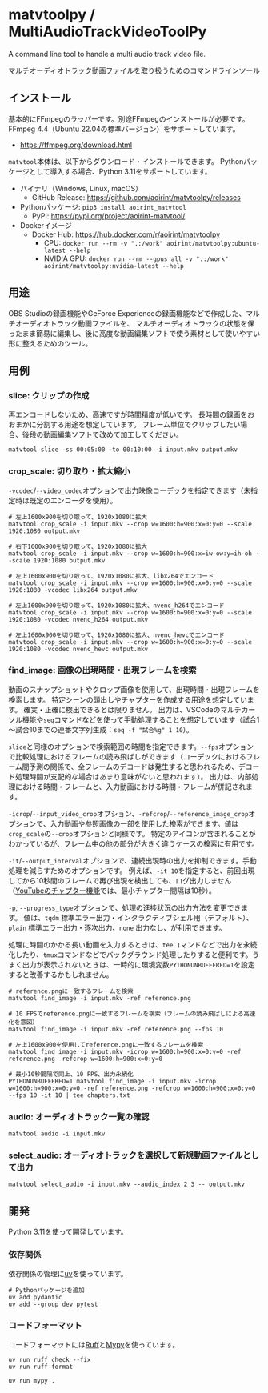 # matvtoolpy / MultiAudioTrackVideoToolPy

A command line tool to handle a multi audio track video file.

マルチオーディオトラック動画ファイルを取り扱うためのコマンドラインツール

## インストール

基本的にFFmpegのラッパーです。別途FFmpegのインストールが必要です。
FFmpeg 4.4（Ubuntu 22.04の標準バージョン）をサポートしています。

- <https://ffmpeg.org/download.html>

`matvtool`本体は、以下からダウンロード・インストールできます。
Pythonパッケージとして導入する場合、Python 3.11をサポートしています。

- バイナリ（Windows, Linux, macOS）
  - GitHub Release: <https://github.com/aoirint/matvtoolpy/releases>
- Pythonパッケージ: `pip3 install aoirint_matvtool`
  - PyPI: <https://pypi.org/project/aoirint-matvtool/>
- Dockerイメージ
  - Docker Hub: <https://hub.docker.com/r/aoirint/matvtoolpy>
    - CPU: `docker run --rm -v ".:/work" aoirint/matvtoolpy:ubuntu-latest --help`
    - NVIDIA GPU: `docker run --rm --gpus all -v ".:/work" aoirint/matvtoolpy:nvidia-latest --help`

## 用途

OBS Studioの録画機能やGeForce Experienceの録画機能などで作成した、マルチオーディオトラック動画ファイルを、
マルチオーディオトラックの状態を保ったまま簡易に編集し、後に高度な動画編集ソフトで使う素材として使いやすい形に整えるためのツール。

## 用例

### slice: クリップの作成

再エンコードしないため、高速ですが時間精度が低いです。
長時間の録画をおおまかに分割する用途を想定しています。
フレーム単位でクリップしたい場合、後段の動画編集ソフトで改めて加工してください。

```shell
matvtool slice -ss 00:05:00 -to 00:10:00 -i input.mkv output.mkv
```

### crop_scale: 切り取り・拡大縮小

`-vcodec`/`--video_codec`オプションで出力映像コーデックを指定できます（未指定時は既定のエンコーダを使用）。

```shell
# 左上1600x900を切り取って、1920x1080に拡大
matvtool crop_scale -i input.mkv --crop w=1600:h=900:x=0:y=0 --scale 1920:1080 output.mkv

# 右下1600x900を切り取って、1920x1080に拡大
matvtool crop_scale -i input.mkv --crop w=1600:h=900:x=iw-ow:y=ih-oh --scale 1920:1080 output.mkv

# 左上1600x900を切り取って、1920x1080に拡大、libx264でエンコード
matvtool crop_scale -i input.mkv --crop w=1600:h=900:x=0:y=0 --scale 1920:1080 -vcodec libx264 output.mkv

# 左上1600x900を切り取って、1920x1080に拡大、nvenc_h264でエンコード
matvtool crop_scale -i input.mkv --crop w=1600:h=900:x=0:y=0 --scale 1920:1080 -vcodec nvenc_h264 output.mkv

# 左上1600x900を切り取って、1920x1080に拡大、nvenc_hevcでエンコード
matvtool crop_scale -i input.mkv --crop w=1600:h=900:x=0:y=0 --scale 1920:1080 -vcodec nvenc_hevc output.mkv
```

### find_image: 画像の出現時間・出現フレームを検索

動画のスナップショットやクロップ画像を使用して、出現時間・出現フレームを検索します。
特定シーンの頭出しやチャプターを作成する用途を想定しています。
確実・正確に検出できるとは限りません。
出力は、VSCodeのマルチカーソル機能や`seq`コマンドなどを使って手動処理することを想定しています（試合1～試合10までの連番文字列生成：`seq -f "試合%g" 1 10`）。

`slice`と同様のオプションで検索範囲の時間を指定できます。`--fps`オプションで比較処理におけるフレームの読み飛ばしができます（コーデックにおけるフレーム間予測の関係で、全フレームのデコードは発生すると思われるため、デコード処理時間が支配的な場合はあまり意味がないと思われます）。
出力は、内部処理における時間・フレームと、入力動画における時間・フレームが併記されます。

`-icrop`/`--input_video_crop`オプション、`-refcrop`/`--reference_image_crop`オプションで、入力動画や参照画像の一部を使用した検索ができます。値は`crop_scale`の`--crop`オプションと同様です。
特定のアイコンが含まれることがわかっているが、フレーム中の他の部分が大きく違うケースの検索に有用です。

`-it`/`--output_interval`オプションで、連続出現時の出力を抑制できます。手動処理を減らすためのオプションです。
例えば、`-it 10`を指定すると、前回出現してから10秒間のフレームで再び出現を検出しても、ログ出力しません（[YouTubeのチャプター機能](https://support.google.com/youtube/answer/9884579)では、最小チャプター間隔は10秒）。

`-p`, `--progress_type`オプションで、処理の進捗状況の出力方法を変更できます。
値は、`tqdm` 標準エラー出力・インタラクティブシェル用（デフォルト）、`plain` 標準エラー出力・逐次出力、`none` 出力なし、が利用できます。

処理に時間のかかる長い動画を入力するときは、`tee`コマンドなどで出力を永続化したり、`tmux`コマンドなどでバックグラウンド処理したりすると便利です。うまく出力が表示されないときは、一時的に環境変数`PYTHONUNBUFFERED=1`を設定すると改善するかもしれません。

```shell
# reference.pngに一致するフレームを検索
matvtool find_image -i input.mkv -ref reference.png

# 10 FPSでreference.pngに一致するフレームを検索（フレームの読み飛ばしによる高速化を意図）
matvtool find_image -i input.mkv -ref reference.png --fps 10

# 左上1600x900を使用してreference.pngに一致するフレームを検索
matvtool find_image -i input.mkv -icrop w=1600:h=900:x=0:y=0 -ref reference.png -refcrop w=1600:h=900:x=0:y=0

# 最小10秒間隔で同上、10 FPS、出力永続化
PYTHONUNBUFFERED=1 matvtool find_image -i input.mkv -icrop w=1600:h=900:x=0:y=0 -ref reference.png -refcrop w=1600:h=900:x=0:y=0 --fps 10 -it 10 | tee chapters.txt
```

### audio: オーディオトラック一覧の確認

```shell
matvtool audio -i input.mkv
```

### select_audio: オーディオトラックを選択して新規動画ファイルとして出力

```shell
matvtool select_audio -i input.mkv --audio_index 2 3 -- output.mkv
```


## 開発

Python 3.11を使って開発しています。

### 依存関係

依存関係の管理に[uv](https://docs.astral.sh/uv/getting-started/installation/)を使っています。

```shell
# Pythonパッケージを追加
uv add pydantic
uv add --group dev pytest
```

### コードフォーマット

コードフォーマットには[Ruff](https://docs.astral.sh/ruff/)と[Mypy](https://www.mypy-lang.org)を使っています。

```shell
uv run ruff check --fix
uv run ruff format

uv run mypy .
```
